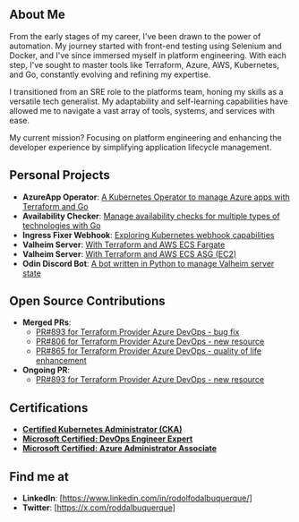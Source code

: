 <!--
**rdalbuquerque/rdalbuquerque** is a ✨ _special_ ✨ repository because its `README.md` (this file) appears on your GitHub profile.

Here are some ideas to get you started:

- 🔭 I’m currently working on ...
- 🌱 I’m currently learning ...
- 👯 I’m looking to collaborate on ...
- 🤔 I’m looking for help with ...
- 💬 Ask me about ...
- 📫 How to reach me: ...
- 😄 Pronouns: ...
- ⚡ Fun fact: ...
-->

## About Me

From the early stages of my career, I've been drawn to the power of automation. My journey started with front-end testing using Selenium and Docker, and I've since immersed myself in platform engineering. With each step, I've sought to master tools like Terraform, Azure, AWS, Kubernetes, and Go, constantly evolving and refining my expertise.

I transitioned from an SRE role to the platforms team, honing my skills as a versatile tech generalist. My adaptability and self-learning capabilities have allowed me to navigate a vast array of tools, systems, and services with ease.

My current mission? Focusing on platform engineering and enhancing the developer experience by simplifying application lifecycle management.

## Personal Projects

- **AzureApp Operator**: [A Kubernetes Operator to manage Azure apps with Terraform and Go](https://github.com/rdalbuquerque/azureapp-operator)
- **Availability Checker**: [Manage availability checks for multiple types of technologies with Go](https://github.com/rdalbuquerque/availability-checker)
- **Ingress Fixer Webhook**: [Exploring Kubernetes webhook capabilities](https://github.com/rdalbuquerque/ingress-fixer-webhook)
- **Valheim Server**: [With Terraform and AWS ECS Fargate](https://github.com/rdalbuquerque/valheim-server-fargate)
- **Valheim Server**: [With Terraform and AWS ECS ASG (EC2)](https://github.com/rdalbuquerque/valheim-server-asg-ec2)
- **Odin Discord Bot**: [A bot written in Python to manage Valheim server state](https://github.com/rdalbuquerque/odin-discord-bot)

## Open Source Contributions

- **Merged PRs**:
  - [PR#893 for Terraform Provider Azure DevOps - bug fix](https://github.com/microsoft/terraform-provider-azuredevops/pull/893)
  - [PR#806 for Terraform Provider Azure DevOps - new resource](https://github.com/microsoft/terraform-provider-azuredevops/pull/806)
  - [PR#865 for Terraform Provider Azure DevOps - quality of life enhancement](https://github.com/microsoft/terraform-provider-azuredevops/pull/865)
- **Ongoing PR**:
  - [PR#893 for Terraform Provider Azure DevOps - new resource](https://github.com/microsoft/terraform-provider-azuredevops/pull/914)

## Certifications
- **[Certified Kubernetes Administrator (CKA)](https://www.credly.com/badges/06729e57-66b5-431c-be2a-41cb57525e72?source=linked_in_profile)**
- **[Microsoft Certified: DevOps Engineer Expert](https://learn.microsoft.com/api/credentials/share/en-us/RodolfoAlbuquerque-0829/B06F15A05E8234A3?sharingId)**
- **[Microsoft Certified: Azure Administrator Associate](https://learn.microsoft.com/api/credentials/share/en-us/RodolfoAlbuquerque-0829/F93B6A656A33BC9?sharingId)**


## Find me at

- **LinkedIn**: [https://www.linkedin.com/in/rodolfodalbuquerque/]
- **Twitter**: [https://x.com/roddalbuquerque]

